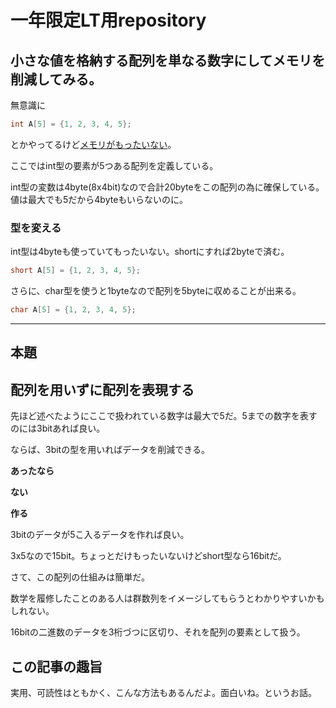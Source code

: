 # 一年限定LT用repository
## 小さな値を格納する配列を単なる数字にしてメモリを削減してみる。
無意識に
```c
int A[5] = {1, 2, 3, 4, 5};
```
とかやってるけど[メモリがもったいない](##この記事の趣旨)。

ここではint型の要素が5つある配列を定義している。

int型の変数は4byte(8x4bit)なので合計20byteをこの配列の為に確保している。値は最大でも5だから4byteもいらないのに。
### 型を変える
int型は4byteも使っていてもったいない。shortにすれば2byteで済む。
```c
short A[5] = {1, 2, 3, 4, 5};
```
さらに、char型を使うと1byteなので配列を5byteに収めることが出来る。
```c
char A[5] = {1, 2, 3, 4, 5};
```
***
## 本題
## 配列を用いずに配列を表現する
先ほど述べたようにここで扱われている数字は最大で5だ。5までの数字を表すのには3bitあれば良い。

ならば、3bitの型を用いればデータを削減できる。

**あったなら**

**ない**

**作る**

3bitのデータが5こ入るデータを作れば良い。

3x5なので15bit。ちょっとだけもったいないけどshort型なら16bitだ。

さて、この配列の仕組みは簡単だ。

数学を履修したことのある人は群数列をイメージしてもらうとわかりやすいかもしれない。

16bitの二進数のデータを3桁づつに区切り、それを配列の要素として扱う。


## この記事の趣旨
実用、可読性はともかく、こんな方法もあるんだよ。面白いね。というお話。
